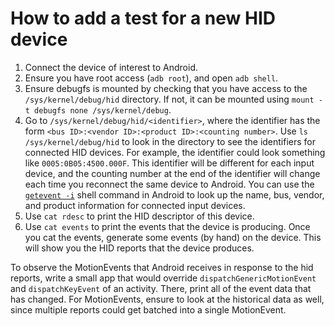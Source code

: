How to add a test for a new HID device
======================================

1. Connect the device of interest to Android.
2. Ensure you have root access (`adb root`), and open `adb shell`.
3. Ensure debugfs is mounted by checking that you have access to the `/sys/kernel/debug/hid`
directory. If not, it can be mounted using `mount -t debugfs none /sys/kernel/debug`.
4. Go to `/sys/kernel/debug/hid/<identifier>`, where the identifier has the form
`<bus ID>:<vendor ID>:<product ID>:<counting number>`. Use
`ls /sys/kernel/debug/hid` to look in the directory to see the identifiers for connected HID
devices. For example, the identifier could look something like `0005:0B05:4500.000F`. This
identifier will be different for each input device, and the counting number at the end of the
identifier will change each time you reconnect the same device to Android. You can use the
[`getevent -i`](https://source.android.com/devices/input/getevent) shell command in Android to look
up the name, bus, vendor, and product information for connected input devices.
5. Use `cat rdesc` to print the HID descriptor of this device.
6. Use `cat events` to print the events that the device is producing.
Once you cat the events, generate some events (by hand) on the device.
This will show you the HID reports that the device produces.

To observe the MotionEvents that Android receives in response to the hid reports, write a small
app that would override `dispatchGenericMotionEvent` and `dispatchKeyEvent` of an activity.
There, print all of the event data that has changed. For MotionEvents, ensure to look at the
historical data as well, since multiple reports could get batched into a single MotionEvent.
